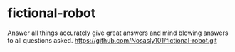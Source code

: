 # fictional-robot
Answer all things accurately
give great answers and mind blowing answers to all questions asked.
https://github.com/Nosasly101/fictional-robot.git
